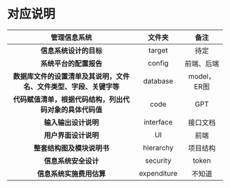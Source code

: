 # 对应说明
|                            管理信息系统                            |   文件夹    |    备注     |
| :----------------------------------------------------------------: | :---------: | :---------: |
|                       **信息系统设计的目标**                       |   target    |    待定     |
|                       **系统平台的配置报告**                       |   config    | 前端、后端  |
| **数据库文件的设置清单及其说明，文件名、文件类型、字段、关键字等** |  database   | model，ER图 |
|      **代码赋值清单，根据代码结构，列出代码对象的具体代码值**      |    code     |     GPT     |
|                        **输入输出设计说明**                        |  interface  |  接口文档   |
|                        **用户界面设计说明**                        |     UI      |    前端     |
|                     **整套结构图及模块说明书**                     |  hierarchy  |  项目结构   |
|                        **信息系统安全设计**                        |  security   |    token    |
|                      **信息系统实施费用估算**                      | expenditure |   不知道    |